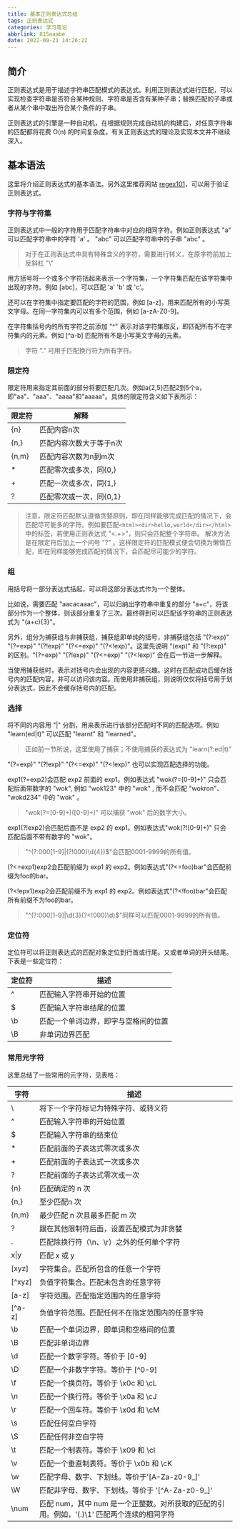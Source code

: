 ```yaml
---
title: 基本正则表达式总结
tags: 正则表达式
categories: 学习笔记
abbrlink: 815aaabe
date: 2022-09-21 14:26:22
---
```


## 简介
正则表达式是用于描述字符串匹配模式的表达式。利用正则表达式进行匹配，可以实现检查字符串是否符合某种规则、字符串是否含有某种子串；替换匹配的子串或者从某个串中取出符合某个条件的子串。

正则表达式的引擎是一种自动机，在根据规则完成自动机的构建后，对任意字符串的匹配都将花费 O(n) 的时间复杂度。有关正则表达式的理论及实现本文并不继续深入。

## 基本语法
这里将介绍正则表达式的基本语法。另外这里推荐网站 [regex101](https://regex101.com/)，可以用于验证正则表达式。

### 字符与字符集
正则表达式中一般的字符用于匹配字符串中对应的相同字符。例如正则表达式 "a" 可以匹配字符串中的字符 'a' 。 "abc" 可以匹配字符串中的子串 "abc" 。
> 对于在正则表达式中具有特殊含义的字符，需要进行转义，在原字符前加上反斜杠 "\\"

用方括号将一个或多个字符括起来表示一个字符集，一个字符集匹配在该字符集中出现的字符。例如 [abc]，可以匹配 'a' 'b' 或 'c'。

还可以在字符集中指定要匹配的字符的范围，例如 [a-z]，用来匹配所有的小写英文字母。在同一字符集内可以有多个范围，例如 [a-zA-Z0-9]。

在字符集括号内的所有字符之前添加 "^" 表示对该字符集取反，即匹配所有不在字符集内的元素。例如 [^a-b] 匹配所有不是小写英文字母的元素。

> 字符 "." 可用于匹配换行符为所有字符。
 
### 限定符
限定符用来指定其前面的部分将要匹配几次。例如a{2,5}匹配2到5个a，即"aa"、"aaa"、"aaaa"和"aaaaa"。具体的限定符含义如下表所示：

|限定符 |解释|
|----   |----|
|{n}    |匹配内容n次|
|{n,}   |匹配内容次数大于等于n次|
|{n,m}  |匹配内容次数为n到m次|
|*      |匹配零次或多次，同{0,}|
|+      |匹配一次或多次，同{1,}|
|?      |匹配零次或一次，同{0,1}|

> 注意，限定符匹配默认遵循贪婪原则，即在同样能够完成匹配的情况下，会匹配尽可能多的字符。例如要匹配`<html><dir>hello,world</dir></html>`中的标签，若使用正则表达式 "<.+>"，则只会匹配整个字符串。
> 解决方法是在限定符后加上一个问号 "?" 。这样限定符的匹配模式便会切换为懒惰匹配，即在同样能够完成匹配的情况下，会匹配尽可能少的字符。

### 组
用括号将一部分表达式括起，可以将这部分表达式作为一个整体。

比如说，需要匹配 "aacacaaac"，可以归纳出字符串中重复的部分 "a+c"，将该部分作为一个整体，则该部分重复了三次。最终得到可以匹配该字符串的正则表达式为 "(a+c){3}"。

另外，组分为捕获组与非捕获组，捕获组即单纯的括号，非捕获组包括 "(?:exp)" "(?=exp)" "(?!exp)" "(?<=exp)" "(?<!exp)"。这里先说明 "(exp)" 和 "(?:exp)" 的区别。"(?=exp)" "(?!exp)" "(?<=exp)" "(?<!exp)" 会在后一节进一步解释。

当使用捕获组时，表示对括号内会出现的内容更感兴趣。这时在匹配成功后缓存括号内的匹配内容，并可以访问该内容。而使用非捕获组，则说明仅仅将括号用于划分表达式，因此不会缓存括号内的匹配。

### 选择
将不同的内容用 "|" 分割，用来表示进行该部分匹配时不同的匹配选项。例如 "learn(ed|t)" 可以匹配 "learnt" 和 "learned"。
> 正如前一节所说，这里使用了捕获；不使用捕获的表达式为 "learn(?:ed|t)"

"(?=exp)" "(?!exp)" "(?<=exp)" "(?<!exp)" 也可以实现匹配选择的功能。

exp1(?=exp2)会匹配 exp2 前面的 exp1。例如表达式 "wok(?=[0-9]+)" 只会匹配后面带数字的 "wok", 例如 "wok123" 中的 "wok" , 而不会匹配 "wokron"、 "wokd234" 中的 "wok" 。
> "wok(?=[0-9]+)([0-9]+)" 可以捕获 "wok" 后的数字大小。

exp1(?!exp2)会匹配后面不是 exp2 的 exp1。例如表达式"wok(?![0-9]+)" 只会匹配后面不带有数字的 "wok"。
> "^(?:000[1-9]|(?!000)\d{4})$"会匹配0001-9999的所有值。

(?<=exp1)exp2会匹配前缀为 exp1 的 exp2。例如表达式"(?<=foo)bar"会匹配前缀为foo的bar。

(?<!epx1)exp2会匹配前缀不为 exp1 的 exp2。例如表达式"(?<!foo)bar"会匹配所有前缀不为foo的bar。
> "^(?:000[1-9]|\d{3}(?<!000)\d)$"同样可以匹配0001-9999的所有值。

### 定位符
定位符可以将正则表达式的匹配对象定位到行首或行尾。又或者单词的开头结尾。下表是一些定位符：

|定位符|描述|
|----   |----|
|^	    |匹配输入字符串开始的位置|
|$	    |匹配输入字符串结尾的位置|
|\b	    |匹配一个单词边界，即字与空格间的位置|
|\B	    |非单词边界匹配|

### 常用元字符
这里总结了一些常用的元字符，见表格：

|字符|描述|
|----   |----|
|\	|将下一个字符标记为特殊字符、或转义符|
|^  |匹配输入字符串的开始位置|
|$  |匹配输入字符串的结束位|
|*	|匹配前面的子表达式零次或多次|
|+	|匹配前面的子表达式一次或多次|
|?	|匹配前面的子表达式零次或一次|
|{n}|匹配确定的 n 次|
|{n,}|至少匹配n 次|
|{n,m}|最少匹配 n 次且最多匹配 m 次|
|?	|跟在其他限制符后面，设置匹配模式为非贪婪|
|.	|匹配除换行符（\n、\r）之外的任何单个字符|
|x&#124;y	|匹配 x 或 y|
|[xyz]|字符集合。匹配所包含的任意一个字符|
|[&#94;xyz]|负值字符集合。匹配未包含的任意字符|
|[a-z]|字符范围。匹配指定范围内的任意字符|
|[&#94;a-z]|负值字符范围。匹配任何不在指定范围内的任意字符|
|\b	|匹配一个单词边界，即单词和空格间的位置|
|\B	|匹配非单词边界|
|\d	|匹配一个数字字符。等价于 [0-9]|
|\D	|匹配一个非数字字符。等价于 [^0-9]|
|\f	|匹配一个换页符。等价于 \x0c 和 \cL|
|\n	|匹配一个换行符。等价于 \x0a 和 \cJ|
|\r	|匹配一个回车符。等价于 \x0d 和 \cM|
|\s	|匹配任何空白字符|
|\S	|匹配任何非空白字符|
|\t	|匹配一个制表符。等价于 \x09 和 \cI|
|\v	|匹配一个垂直制表符。等价于 \x0b 和 \cK|
|\w	|匹配字母、数字、下划线。等价于'[A-Za-z0-9_]'|
|\W	|匹配非字母、数字、下划线。等价于 '[^A-Za-z0-9_]'|
|\num|匹配 num，其中 num 是一个正整数。对所获取的匹配的引用。例如，'(.)\1' 匹配两个连续的相同字符|